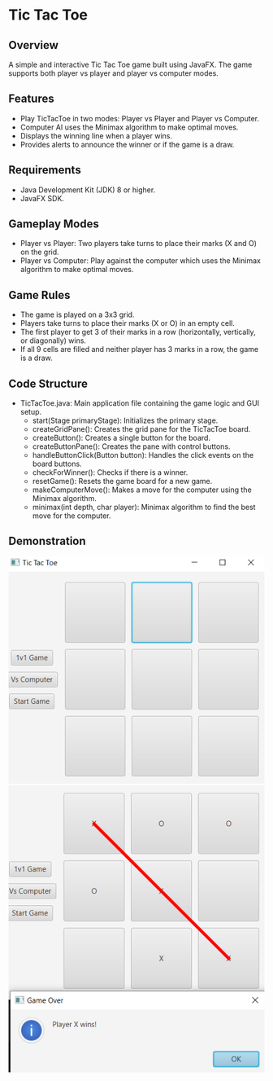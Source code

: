 # Tic Tac Toe
## Overview
A simple and interactive Tic Tac Toe game built using JavaFX. The game supports both player vs player and player vs computer modes.

## Features
- Play TicTacToe in two modes: Player vs Player and Player vs Computer.
- Computer AI uses the Minimax algorithm to make optimal moves.
- Displays the winning line when a player wins.
- Provides alerts to announce the winner or if the game is a draw.

## Requirements
- Java Development Kit (JDK) 8 or higher.
- JavaFX SDK.

## Gameplay Modes
- Player vs Player: Two players take turns to place their marks (X and O) on the grid.
- Player vs Computer: Play against the computer which uses the Minimax algorithm to make optimal moves. 

## Game Rules
- The game is played on a 3x3 grid.
- Players take turns to place their marks (X or O) in an empty cell.
- The first player to get 3 of their marks in a row (horizontally, vertically, or diagonally) wins.
- If all 9 cells are filled and neither player has 3 marks in a row, the game is a draw.

## Code Structure
- TicTacToe.java: Main application file containing the game logic and GUI setup.
  - start(Stage primaryStage): Initializes the primary stage.
  - createGridPane(): Creates the grid pane for the TicTacToe board.
  - createButton(): Creates a single button for the board.
  - createButtonPane(): Creates the pane with control buttons.
  - handleButtonClick(Button button): Handles the click events on the board buttons.
  - checkForWinner(): Checks if there is a winner.
  - resetGame(): Resets the game board for a new game.
  - makeComputerMove(): Makes a move for the computer using the Minimax algorithm.
  - minimax(int depth, char player): Minimax algorithm to find the best move for the computer.

## Demonstration
![image](Images/img.png)
![image](Images/img_1.png)